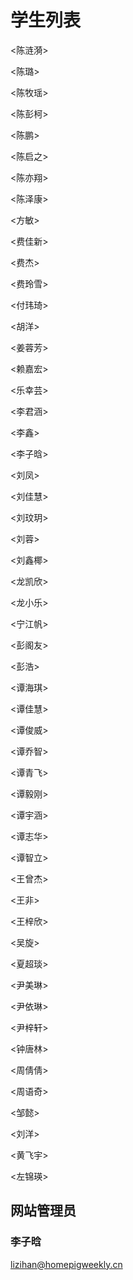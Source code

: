 ﻿# 学生列表

<陈涟漪>

<陈璐>

<陈牧瑶>

<陈彭柯>

<陈鹏>

<陈启之>

<陈亦翔>

<陈泽康>

<方敏>

<费佳新>

<费杰>

<费玲雪>

<付玮琦>

<胡洋>

<姜蓉芳>

<赖嘉宏>

<乐幸芸>

<李君涵>

<李鑫>

<李子晗>

<刘凤>

<刘佳慧>

<刘玟玥>

<刘蓉>

<刘鑫椰>

<龙凯欣>

<龙小乐>

<宁江帆>

<彭阁友>

<彭浩>

<谭海琪>

<谭佳慧>

<谭俊威>

<谭乔智>

<谭青飞>

<谭毅刚>

<谭宇涵>

<谭志华>

<谭智立>

<王曾杰>

<王非>

<王梓欣>

<吴旋>

<夏超琰>

<尹美琳>

<尹依琳>

<尹梓轩>

<钟唐林>

<周倩倩>

<周语奇>

<邹懿>

<刘洋>

<黄飞宇>

<左锦瑛>

## 网站管理员

### 李子晗

<lizihan@homepigweekly.cn>
